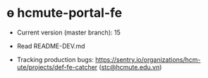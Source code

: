 # ɵ hcmute-portal-fe

- Current version (master branch): 15
- Read README-DEV.md

- Tracking production bugs: https://sentry.io/organizations/hcm-ute/projects/def-fe-catcher (stc@hcmute.edu.vn)
